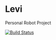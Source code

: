 # Levi
Personal Robot Project

[![Build Status](https://dev.azure.com/ConnorBuchel0890/A-Loose-Screw/_apis/build/status/A-Loose-Screw.Levi?branchName=master)](https://dev.azure.com/ConnorBuchel0890/A-Loose-Screw/_build/latest?definitionId=21&branchName=master)